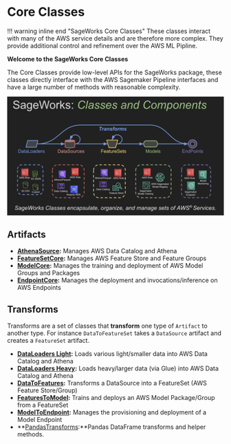 # Core Classes

!!! warning inline end "SageWorks Core Classes"
    These classes interact with many of the AWS service details and are therefore more complex. They provide additional control and refinement over the AWS ML Pipline.

**Welcome to the SageWorks Core Classes**

The Core Classes provide low-level APIs for the SageWorks package, these classes directly interface with the AWS Sagemaker Pipeline interfaces and have a large number of methods with reasonable complexity.

![ML Pipeline](../images/sageworks_concepts.png)

## Artifacts
- **[AthenaSource](artifacts/athena_source.md):** Manages AWS Data Catalog and Athena
- **[FeatureSetCore](artifacts/feature_set_core.md):** Manages AWS Feature Store and Feature Groups
- **[ModelCore](artifacts/model_core.md):** Manages the training and deployment of AWS Model Groups and Packages
- **[EndpointCore](artifacts/endpoint_core.md):** Manages the deployment and invocations/inference on AWS Endpoints

## Transforms
Transforms are a set of classes that **transform** one type of `Artifact` to another type. For instance `DataToFeatureSet` takes a `DataSource` artifact and creates a `FeatureSet` artifact.

- **[DataLoaders Light](transforms/data_loaders_light.md):** Loads various light/smaller data into AWS Data Catalog and Athena
- **[DataLoaders Heavy](transforms/data_loaders_heavy.md):** Loads heavy/larger data (via Glue) into AWS Data Catalog and Athena
- **[DataToFeatures](transforms/data_to_features.md):** Transforms a DataSource into a FeatureSet (AWS Feature Store/Group)
- **[FeaturesToModel](transforms/features_to_model.md):** Trains and deploys an AWS Model Package/Group from a FeatureSet
- **[ModelToEndpoint](transforms/model_to_endpoint.md):** Manages the provisioning and deployment of a Model Endpoint
- **[PandasTransforms](transforms/pandas_transforms.md):**Pandas DataFrame transforms and helper methods.



